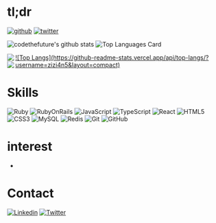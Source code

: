 # tl;dr

[![github](https://img.shields.io/github/followers/codethefuture?label=Follow%20%40codethefuture&style=social)](https://github.com/codethefuture)
[![twitter](https://img.shields.io/twitter/follow/codethefuture?style=social)](https://twitter.com/codethefuture)

![codethefuture's github stats](https://github-readme-stats.vercel.app/api?username=codethefuture&count_private=true&show_icons=true&theme=monokai) 
![Top Languages Card](https://github-readme-stats.vercel.app/api/top-langs/?username=codethefuture&hide=perl,Vim+script&theme=monokai)


<a href="https://github.com/anuraghazra/github-readme-stats">
  <img align="left" src="https://github-readme-stats.vercel.app/api?username=zizi4n5&count_private=true&show_icons=true" />
![Top Langs](https://github-readme-stats.vercel.app/api/top-langs/?username=zizi4n5&layout=compact)	</a>
<a href="https://github.com/anuraghazra/github-readme-stats">
  <img align="left" src="https://github-readme-stats.vercel.app/api/top-langs/?username=zizi4n5" />
</a>

# Skills

![Ruby](https://img.shields.io/badge/-Ruby-CC342D?style=flat-square&logo=Ruby)
![RubyOnRails](https://img.shields.io/badge/-Ruby%20on%20Rails-CC0000?style=flat-square&logo=Ruby+on+Rails)
![JavaScript](https://img.shields.io/badge/-JavaScript-yellow?style=flat-square&logo=javascript&logoColor=white)
![TypeScript](https://img.shields.io/badge/-TypeScript-007ACC?style=flat-square&logo=typescript)
![React](https://img.shields.io/badge/-React-61DAFB?style=flat-square&logo=react&logoColor=black)
![HTML5](https://img.shields.io/badge/-HTML5-E34F26?style=flat-square&logo=html5&logoColor=white)
![CSS3](https://img.shields.io/badge/-CSS3-1572B6?style=flat-square&logo=css3)
![MySQL](https://img.shields.io/badge/-MySQL-4479A1?style=flat-square&logo=mysql&logoColor=white)
![Redis](https://img.shields.io/badge/-Redis-DC382D?style=flat-square&logo=Redis&logoColor=white)
![Git](https://img.shields.io/badge/-Git-F05032?style=flat-square&logo=git&logoColor=white)
![GitHub](https://img.shields.io/badge/-GitHub-181717?style=flat-square&logo=github)

# interest

- 

# Contact


[![Linkedin](https://img.shields.io/badge/-codethefuture-0072b1?style=flat&logo=Linkedin&logoColor=white)](https://www.linkedin.com/in/codethefuture/ "Connect on LinkedIn")
[![Twitter](https://img.shields.io/badge/-@codethefuture-00acee?style=flat&logo=Twitter&logoColor=white)](https://twitter.com/codethefuture "Follow on Twitter")

<!--
**codethefuture/codethefuture** is a ✨ _special_ ✨ repository because its `README.md` (this file) appears on your GitHub profile.

Here are some ideas to get you started:

- 🔭 I’m currently working on ...
- 🌱 I’m currently learning ...
- 👯 I’m looking to collaborate on ...
- 🤔 I’m looking for help with ...
- 💬 Ask me about ...
- 📫 How to reach me: ...
- 😄 Pronouns: ...
- ⚡ Fun fact: ...
-->
